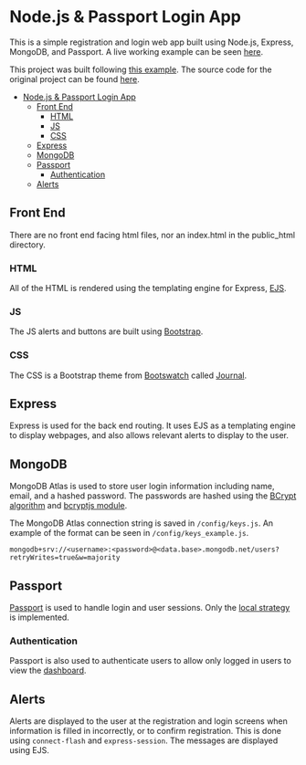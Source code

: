 # Node.js & Passport Login App

This is a simple registration and login web app built using Node.js, Express, MongoDB, and Passport. A live working example can be seen [here](https://passport.czjlee.com). 

This project was built following [this example](https://www.youtube.com/watch?v=6FOq4cUdH8k).
The source code for the original project can be found [here](https://github.com/bradtraversy/node_passport_login). 

- [Node.js & Passport Login App](#nodejs--passport-login-app)
	- [Front End](#front-end)
		- [HTML](#html)
		- [JS](#js)
		- [CSS](#css)
	- [Express](#express)
	- [MongoDB](#mongodb)
	- [Passport](#passport)
		- [Authentication](#authentication)
	- [Alerts](#alerts)

## Front End

There are no front end facing html files, nor an index.html in the public_html directory. 

### HTML

All of the HTML is rendered using the templating engine for Express, [EJS](https://ejs.co). 

### JS

The JS alerts and buttons are built using [Bootstrap](Bootstrap). 

### CSS

The CSS is a Bootstrap theme from [Bootswatch](https://bootswatch.com) called [Journal](https://bootswatch.com/journal/).

## Express

Express is used for the back end routing. It uses EJS as a templating engine to display webpages, and also allows relevant alerts to display to the user. 

## MongoDB

MongoDB Atlas is used to store user login information including name, email, and a hashed password. The passwords are hashed using the [BCrypt algorithm](https://en.wikipedia.org/wiki/Bcrypt) and [bcryptjs module](https://www.npmjs.com/package/bcryptjs). 

The MongoDB Atlas connection string is saved in `/config/keys.js`. An example of the format can be seen in `/config/keys_example.js`. 

```
mongodb+srv://<username>:<password>@<data.base>.mongodb.net/users?retryWrites=true&w=majority
```

## Passport

[Passport](http://www.passportjs.org) is used to handle login and user sessions. Only the [local strategy](http://www.passportjs.org/packages/passport-local/) is implemented. 

### Authentication

Passport is also used to authenticate users to allow only logged in users to view the [dashboard](https://passport.czjlee.com/dashboard). 

## Alerts

Alerts are displayed to the user at the registration and login screens when information is filled in incorrectly, or to confirm registration. This is done using `connect-flash` and `express-session`. The messages are displayed using EJS. 